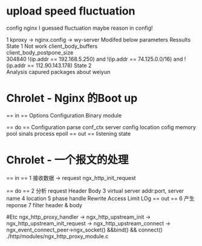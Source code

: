 upload speed fluctuation
=========================
config
nginx
I guessed fluctuation maybe reason in config!

1 kproxy -> nginx.config -> wy-server
Modifed below parameters				Ressults 
State	 1								Not work
client_body_buffers									
client_body_postpone_size	
304840
!(ip.addr == 192.168.5.250) and !(ip.addr == 74.125.0.0/16) and !(ip.addr == 112.90.143.178)
State	2								
Analysis capured packages about weiyun






Chrolet - Nginx 的Boot up
=========================
== in ==
Options
Configuration
Binary module

== do ==
Configuration parse			conf_ctx
							server config
							location cofig
memory pool
sinals
process
epoll
== out ==
listening state



Chrolet - 一个报文的处理
=====================
== in ==
1 接收数据 -> request		ngx_http_init_request

== do ==
2 分析 request				Header
							Body
3 virtual server			addr:port, server name
4 location
5 phase handle
							Rewrite
							Access
							Limit
							LOg
== out ==
6 产生reponse
7 filter header & body


#Etc
ngx_http_proxy_handler -> ngx_http_upstream_init -> ngx_http_upstream_init_request -> 
ngx_http_upstream_connect -> ngx_event_connect_peer->ngx_socket() &&bind() && connect()
./http/modules/ngx_http_proxy_module.c
